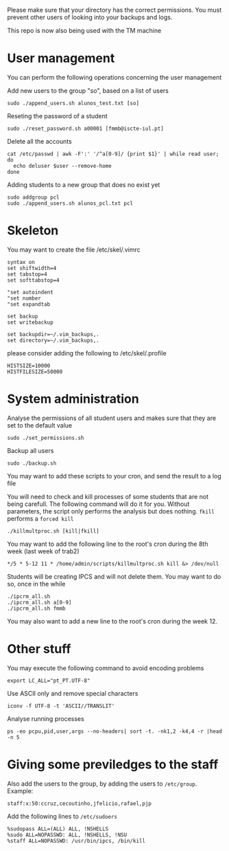 Please make sure that your directory has the correct permissions.
You must prevent other users of looking into your backups and logs.

This repo is now also being used with the TM machine

# User management
You can perform the following operations concerning the user management

Add new users to the group "so", based on a list of users    

    sudo ./append_users.sh alunos_test.txt [so]

Reseting the password of a student 

    sudo ./reset_password.sh a00001 [fmmb@iscte-iul.pt]
   
Delete all the accounts 

    cat /etc/passwd | awk -F':' '/^a[0-9]/ {print $1}' | while read user; do
      echo deluser $user --remove-home
    done
   
Adding students to a new group that does no exist yet 

    sudo addgroup pcl
    sudo ./append_users.sh alunos_pcl.txt pcl
   

# Skeleton

You may want to create the file /etc/skel/.vimrc

	syntax on
	set shiftwidth=4
	set tabstop=4
	set softtabstop=4
	
	"set autoindent
	"set number
	"set expandtab

	set backup
	set writebackup

	set backupdir=~/.vim_backups,.
	set directory=~/.vim_backups,.

please consider adding the following to /etc/skel/.profile

	HISTSIZE=10000
	HISTFILESIZE=50000

# System administration

Analyse the permissions of all student users and makes sure that they are set to the default value

	sudo ./set_permissions.sh

Backup all users
	
	sudo ./backup.sh

You may want to add these scripts to your cron, and send the result to a log file


You will need to check and kill processes of some students that are not being carefull. The following command will do it for you. Without parameters, the script only performs the analysis but does nothing. `fkill` performs a `forced kill`
	
	./killmultproc.sh [kill|fkill]

You may want to add the following line to the root's cron during the 8th week (last week of trab2)

	*/5 * 5-12 11 * /home/admin/scripts/killmultproc.sh kill &> /dev/null

Students will be creating IPCS and will not delete them. You may want to do so, once in the while

	./ipcrm_all.sh
	./ipcrm_all.sh a[0-9]
	./ipcrm_all.sh fmmb

You may also want to add a new line to the root's cron during the week 12.

# Other stuff

You may execute the following command to avoid encoding problems

    export LC_ALL="pt_PT.UTF-8"

Use ASCII only and remove special characters 

    iconv -f UTF-8 -t 'ASCII//TRANSLIT'
   
Analyse running processes 

    ps -eo pcpu,pid,user,args --no-headers| sort -t. -nk1,2 -k4,4 -r |head -n 5


# Giving some previledges to the staff

Also add the users to the group, by adding the users to `/etc/group`. Example:
    
    staff:x:50:ccruz,cecoutinho,jfelicio,rafael,pjp

Add the following lines to `/etc/sudoers` 

    %sudopass ALL=(ALL) ALL, !NSHELLS
    %sudo ALL=NOPASSWD: ALL, !NSHELLS, !NSU
    %staff ALL=NOPASSWD: /usr/bin/ipcs, /bin/kill

